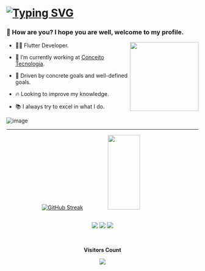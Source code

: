 <h1> <a href="https://git.io/typing-svg"><img src="https://readme-typing-svg.demolab.com?font=Fira+Code&size=26&pause=1000&random=false&width=435&lines=Hi+there%2C+I'm+Matheus+Hora" alt="Typing SVG" /></a> </h1>

<h3>🤙 How are you? I hope you are well, welcome to my profile.</h3>

<img height="180em" align="right" src="https://user-images.githubusercontent.com/59374587/153518639-7a26f075-9621-4c47-bae8-e46c957d09a7.png"/>

<p>

- 👨‍💻 Flutter Developer.

- 🔭 I’m currently working at [Conceito Tecnologia](https://conceitotecnologia.com/).

- 👊 Driven by concrete goals and well-defined goals.

- 🔥 Looking to improve my knowledge.
  
- 📚 I always try to excel in what I do.

![image](https://www.codewars.com/users/mhora48/badges/large)


</p>

---

<p>
<div align="center">  
  <a href="https://git.io/streak-stats"><img src="https://streak-stats.demolab.com?user=Matheus-hora48&theme=meta-dark&border_radius=16&date_format=j%20M%5B%20Y%5D&mode=weekly" alt="GitHub Streak" /></a> 
  <img width="41%" height="195px" src="https://github-readme-stats.vercel.app/api/top-langs/?username=matheus-hora48&layout=compact&hide_border=true&title_color=e8eaea&text_color=e8eaea&bg_color=0d1117" />
</div>


  
  ##
 
<div  align="center"> 

  
  <a href="https://www.instagram.com/matheus11hora/" target="_blank"><img src="https://img.shields.io/badge/-Instagram-%23E4405F?style=for-the-badge&logo=instagram&logoColor=white" target="_blank"></a>
  <a href = "mailto:matheus11hora@gmail.com"><img src="https://img.shields.io/badge/-Gmail-%23333?style=for-the-badge&logo=gmail&logoColor=white" target="_blank"></a>
  <a href="https://www.linkedin.com/in/matheus-hora-07a7a221b/" target="_blank"><img src="https://img.shields.io/badge/-LinkedIn-%230077B5?style=for-the-badge&logo=linkedin&logoColor=white" target="_blank"></a> 
 
</div>

<div align="center">
<br><p align="centre"><b>Visitors Count</b></p>  
<p align="center"><img align="center" src="https://profile-counter.glitch.me/{matheus-hora48}/count.svg" /></p> 
<br></div>
